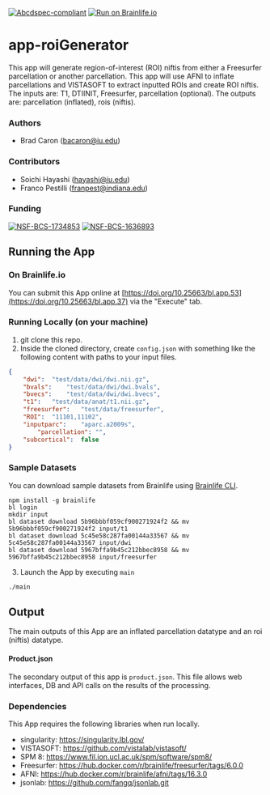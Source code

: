 [![Abcdspec-compliant](https://img.shields.io/badge/ABCD_Spec-v1.1-green.svg)](https://github.com/brain-life/abcd-spec)
[![Run on Brainlife.io](https://img.shields.io/badge/Brainlife-bl.app.37-blue.svg)](https://doi.org/10.25663/bl.app.37)

# app-roiGenerator
This app will generate region-of-interest (ROI) niftis from either a Freesurfer parcellation or another parcellation. This app will use AFNI to inflate parcellations and VISTASOFT to extract inputted ROIs and create ROI niftis. The inputs are: T1, DTIINIT, Freesurfer, parcellation (optional). The outputs are: parcellation (inflated), rois (niftis).

### Authors
- Brad Caron (bacaron@iu.edu)

### Contributors
- Soichi Hayashi (hayashi@iu.edu)
- Franco Pestilli (franpest@indiana.edu)

### Funding
[![NSF-BCS-1734853](https://img.shields.io/badge/NSF_BCS-1734853-blue.svg)](https://nsf.gov/awardsearch/showAward?AWD_ID=1734853)
[![NSF-BCS-1636893](https://img.shields.io/badge/NSF_BCS-1636893-blue.svg)](https://nsf.gov/awardsearch/showAward?AWD_ID=1636893)

## Running the App 

### On Brainlife.io

You can submit this App online at [https://doi.org/10.25663/bl.app.53](https://doi.org/10.25663/bl.app.37) via the "Execute" tab.

### Running Locally (on your machine)

1. git clone this repo.
2. Inside the cloned directory, create `config.json` with something like the following content with paths to your input files.

```json
{
	"dwi":	"test/data/dwi/dwi.nii.gz",
	"bvals":	"test/data/dwi/dwi.bvals",
	"bvecs":	"test/data/dwi/dwi.bvecs",
	"t1":	"test/data/anat/t1.nii.gz",
	"freesurfer":	"test/data/freesurfer",
	"ROI":	"11101,11102",
	"inputparc":	"aparc.a2009s",
        "parcellation": "",
	"subcortical":	false
}

```

### Sample Datasets

You can download sample datasets from Brainlife using [Brainlife CLI](https://github.com/brain-life/cli).

```
npm install -g brainlife
bl login
mkdir input
bl dataset download 5b96bbbf059cf900271924f2 && mv 5b96bbbf059cf900271924f2 input/t1
bl dataset download 5c45e58c287fa00144a33567 && mv 5c45e58c287fa00144a33567 input/dwi
bl dataset download 5967bffa9b45c212bbec8958 && mv 5967bffa9b45c212bbec8958 input/freesurfer

```


3. Launch the App by executing `main`

```bash
./main
```

## Output

The main outputs of this App are an inflated parcellation datatype and an roi (niftis) datatype.

#### Product.json
The secondary output of this app is `product.json`. This file allows web interfaces, DB and API calls on the results of the processing. 

### Dependencies

This App requires the following libraries when run locally.

  - singularity: https://singularity.lbl.gov/
  - VISTASOFT: https://github.com/vistalab/vistasoft/
  - SPM 8: https://www.fil.ion.ucl.ac.uk/spm/software/spm8/
  - Freesurfer: https://hub.docker.com/r/brainlife/freesurfer/tags/6.0.0
  - AFNI: https://hub.docker.com/r/brainlife/afni/tags/16.3.0
  - jsonlab: https://github.com/fangq/jsonlab.git

